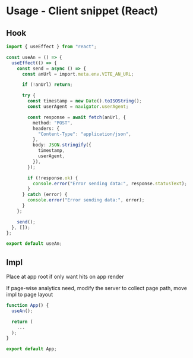 # Usage - Client snippet (React)

## Hook 
```ts
import { useEffect } from "react";

const useAn = () => {
  useEffect(() => {
    const send = async () => {
      const anUrl = import.meta.env.VITE_AN_URL;

      if (!anUrl) return;

      try {
        const timestamp = new Date().toISOString();
        const userAgent = navigator.userAgent;

        const response = await fetch(anUrl, {
          method: "POST",
          headers: {
            "Content-Type": "application/json",
          },
          body: JSON.stringify({
            timestamp,
            userAgent,
          }),
        });

        if (!response.ok) {
          console.error("Error sending data:", response.statusText);
        }
      } catch (error) {
        console.error("Error sending data:", error);
      }
    };

    send();
  }, []); 
};

export default useAn;
```

## Impl
Place at app root if only want hits on app render 

If page-wise analytics need, modify the server to collect page path, move impl to page layout 

```jsx
function App() {
  useAn();

  return (
    ...
  );
}

export default App;
```
